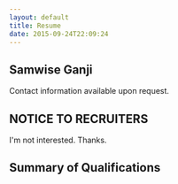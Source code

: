 ```yaml
---
layout: default
title: Resume
date: 2015-09-24T22:09:24
---
```


Samwise Ganji
-------------

Contact information available upon request.

NOTICE TO RECRUITERS
--------------------

I'm not interested.  Thanks.

Summary of Qualifications
-------------------------

